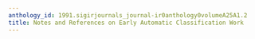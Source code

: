 ```yaml
---
anthology_id: 1991.sigirjournals_journal-ir0anthology0volumeA25A1.2
title: Notes and References on Early Automatic Classification Work
---
```

